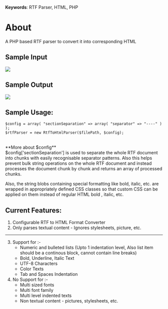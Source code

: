 **Keywords**: RTF Parser, HTML, PHP

# About

A PHP based RTF parser to convert it into corresponding HTML

## Sample Input
[![](https://raw.githubusercontent.com/ghazi94/RtfToHTMLParser/master/RTF.png)](#)
## Sample Output
[![](https://raw.githubusercontent.com/ghazi94/RtfToHTMLParser/master/HTMLOutput.png)](#)

## Sample Usage:

`$config = array(
  "sectionSeparation" => array(
    "separator" => "----"
    )
);`
<br>
`$rtfParser = new RtfToHtmlParser($filePath, $config);`

<br> 
**More about $config**
<br>
$config['sectionSeparation'] is used to separate the whole RTF document into chunks with easily recognisable separator patterns. 
Also this helps prevent bulk string operations on the whole RTF document and instead processes the document chunk by chunk and returns an array of processed chunks.

Also, the string blobs containing special formatting like bold, italic, etc. are wrapped in appropriately defined CSS classes so that custom CSS can be applied on them instead of regular HTML bold , italic, etc.

## Current Features:
1. Configurable RTF to HTML Format Converter
2. Only parses textual content - Ignores stylesheets, picture, etc.
--------------------------------------------------------------------
3. Support for :-
    * Numeric and bulleted lists (Upto 1 indentation level, Also list item should be a continous block, cannot contain line breaks)
    * Bold, Underline, Italic Text
    * UTF-8 Characters
    * Color Texts
    * Tab and Spaces Indentation
4. No Support for :-
    * Multi sized fonts
    * Multi font family
    * Multi level indented texts
    * Non textual content - pictures, stylesheets, etc.
